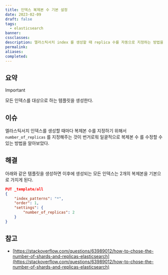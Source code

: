 ```yaml
---
title: 인덱스 복제본 수 기본 설정
date: 2023-02-09
draft: false
tags:
  - elasticsearch
banner: 
cssclasses: 
description: 엘라스틱서치 index 를 생성할 때 replica 수를 자동으로 지정하는 방법을 알아보았습니다.
permalink: 
aliases: 
completed:
---
```

## 요약

> [!important]  
> 모든 인덱스를 대상으로 하는 템플릿을 생성한다.  

  

## 이슈

엘라스틱서치 인덱스를 생성할 때마다 복제본 수를 지정하기 위해서 `number_of_replicas` 를 지정해주는 것이 번거로워 일괄적으로 복제본 수 를 수정할 수 있는 방법을 알아보았다.

  

## 해결

아래와 같은 템플릿을 생성하면 이후에 생성되는 모든 인덱스는 2개의 복제본을 기본으로 가지게 된다.

  

```json
PUT _template/all 
{
	"index_patterns": "*",
	"order": 1,
	"settings": {
		"number_of_replicas": 2
	}
}
```

  

## 참고

- [https://stackoverflow.com/questions/63989012/how-to-chose-the-number-of-shards-and-replicas-elasticsearch](https://stackoverflow.com/questions/63989012/how-to-chose-the-number-of-shards-and-replicas-elasticsearch)